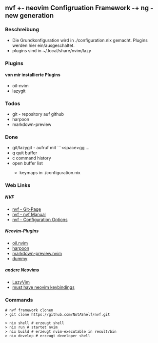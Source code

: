 ## nvf +- neovim Configruation Framework -+ ng - new generation

### Beschreibung

- Die Grundkonfiguration wird in ./configuration.nix gemacht. Plugins werden hier ein/ausgeschaltet.
- plugins sind in ~/.local/share/nvim/lazy

### Plugins

#### von mir installierte Plugins

- oil-nvim
- lazygit

### Todos

- git - repository auf github
- harpoon
- markdown-preview

### Done

- git/lazygit - aufruf mit ```\<space>gg ...
- <leader>q quit buffer
- <leader>c command history 
- <leader><space> open buffer list
  - keymaps in ./configuration.nix

### Web Links

##### NVF

- [nvf - Git-Page](https://github.com/NotAShelf/nvf)
- [nvf - nvf Manual](https://notashelf.github.io/nvf/index.xhtml)
- [nvf - Configuration Options](https://notashelf.github.io/nvf/options.html)

##### Neovim-Plugins

- [oil.nvim](https://github.com/stevearc/oil.nvim)
- [harpoon](https://github.com/ThePrimeagen/harpoon)
- [markdown-preview.nvim](https://github.com/iamcco/markdown-preview.nvim)
- [dummy](https://)

##### andere Neovims

- [LazyVim](https://lazyvim-ambitious-devs.phillips.codes)
- [must have neovim keybindings](https://medium.com/unixification/must-have-neovim-keymaps-51c283394070)

### Commands

```
# nvf framework clonen
> git clone https://github.com/NotAShelf/nvf.git

> nix shell # erzeugt shell 
> nix run # startet nvim 
> nix build # erzeugt nvim-executable in result/bin
> nix develop # erzeugt developer shell
```
